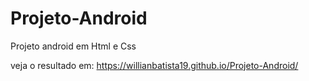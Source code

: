 # Projeto-Android
Projeto android em Html e Css

veja o resultado em: https://willianbatista19.github.io/Projeto-Android/
